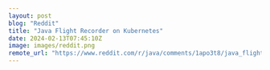 ```yaml
---
layout: post
blog: "Reddit"
title: "Java Flight Recorder on Kubernetes"
date: 2024-02-13T07:45:10Z
image: images/reddit.png
remote_url: "https://www.reddit.com/r/java/comments/1apo3t8/java_flight_recorder_on_kubernetes/"
---
```

